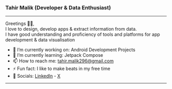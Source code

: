 ### Tahir Malik (Developer & Data Enthusiast)
----
Greetings 🙇🏻, <br/>
I love to design, develop apps & extract information from data. <br />
I have good understanding and proficiency of tools and platforms for app development & data visualisation <br />
- 🔭 I’m currently working on: Android Development Projects
- 🌱 I’m currently learning: Jetpack Compose
- 📫 How to reach me: tahir.malik296@gmail.com 
- ⚡ Fun fact: I like to make beats in my free time
- 🔗 Socials: [LinkedIn](https://www.linkedin.com/in/tahir7malik/) - [X](https://twitter.com/tahir7malik)
----
